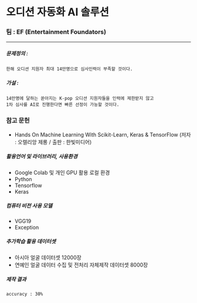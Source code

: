 # 오디션 자동화 AI 솔루션

### 팀 : EF (Entertainment Foundators)

---
##### 문제정의 : 
```
한해 오디션 지원자 최대 14만명으로 심사인력이 부족할 것이다.
```

##### 가설 : 
```
14만명에 달하는 쏟아지는 K-pop 오디션 지원자들을 인력에 제한받지 않고
1차 심사를 AI로 진행한다면 빠른 선정이 가능할 것이다.
```

### 참고 문헌
- Hands On Machine Learning With Scikit-Learn, Keras & TensorFlow
(저자 : 오렐리앙 제롱 / 출판 : 한빛미디어)

##### 활용언어 및 라이브러리, 사용환경


- Google Colab 및 개인 GPU 활용 로컬 환경
- Python
- Tensorflow
- Keras

##### 컴퓨터 비전 사용 모델

- VGG19
- Exception



##### 추가학습 활용 데이터셋

- 아시아 얼굴 데이터셋 12000장
- 연예인 얼굴 데이터 수집 및 전처리 자체제작 데이터셋 8000장

##### 제작 결과
```
accuracy : 30%

```

